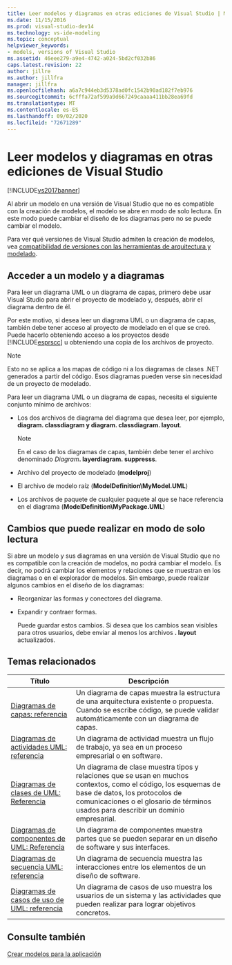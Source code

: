 ```yaml
---
title: Leer modelos y diagramas en otras ediciones de Visual Studio | Microsoft Docs
ms.date: 11/15/2016
ms.prod: visual-studio-dev14
ms.technology: vs-ide-modeling
ms.topic: conceptual
helpviewer_keywords:
- models, versions of Visual Studio
ms.assetid: 46eee279-a9e4-4742-a024-5bd2cf032b86
caps.latest.revision: 22
author: jillre
ms.author: jillfra
manager: jillfra
ms.openlocfilehash: a6a7c944eb3d5378ad0fc1542b90ad182f7eb976
ms.sourcegitcommit: 6cfffa72af599a9d667249caaaa411bb28ea69fd
ms.translationtype: MT
ms.contentlocale: es-ES
ms.lasthandoff: 09/02/2020
ms.locfileid: "72671289"
---
```

# <a name="read-models-and-diagrams-in-other-visual-studio-editions"></a>Leer modelos y diagramas en otras ediciones de Visual Studio
[!INCLUDE[vs2017banner](../includes/vs2017banner.md)]

Al abrir un modelo en una versión de Visual Studio que no es compatible con la creación de modelos, el modelo se abre en modo de solo lectura. En este modo puede cambiar el diseño de los diagramas pero no se puede cambiar el modelo.

 Para ver qué versiones de Visual Studio admiten la creación de modelos, vea [compatibilidad de versiones con las herramientas de arquitectura y modelado](../modeling/what-s-new-for-design-in-visual-studio.md#VersionSupport).

## <a name="obtaining-access-to-a-model-and-diagrams"></a>Acceder a un modelo y a diagramas
 Para leer un diagrama UML o un diagrama de capas, primero debe usar Visual Studio para abrir el proyecto de modelado y, después, abrir el diagrama dentro de él.

 Por este motivo, si desea leer un diagrama UML o un diagrama de capas, también debe tener acceso al proyecto de modelado en el que se creó. Puede hacerlo obteniendo acceso a los proyectos desde [!INCLUDE[esprscc](../includes/esprscc-md.md)] u obteniendo una copia de los archivos de proyecto.

> [!NOTE]
> Esto no se aplica a los mapas de código ni a los diagramas de clases .NET generados a partir del código. Esos diagramas pueden verse sin necesidad de un proyecto de modelado.

 Para leer un diagrama UML o un diagrama de capas, necesita el siguiente conjunto mínimo de archivos:

- Los dos archivos de diagrama del diagrama que desea leer, por ejemplo, **diagram. classdiagram y diagram. classdiagram. layout**.

    > [!NOTE]
    > En el caso de los diagramas de capas, también debe tener el archivo denominado _Diagram_**. layerdiagram. suppresss**.

- Archivo del proyecto de modelado (**modelproj**)

- El archivo de modelo raíz (**ModelDefinition\MyModel.UML**)

- Los archivos de paquete de cualquier paquete al que se hace referencia en el diagrama (**ModelDefinition\MyPackage.UML**)

## <a name="changes-that-you-can-make-in-read-only-mode"></a>Cambios que puede realizar en modo de solo lectura
 Si abre un modelo y sus diagramas en una versión de Visual Studio que no es compatible con la creación de modelos, no podrá cambiar el modelo. Es decir, no podrá cambiar los elementos y relaciones que se muestran en los diagramas o en el explorador de modelos. Sin embargo, puede realizar algunos cambios en el diseño de los diagramas:

- Reorganizar las formas y conectores del diagrama.

- Expandir y contraer formas.

  Puede guardar estos cambios. Si desea que los cambios sean visibles para otros usuarios, debe enviar al menos los archivos **. layout** actualizados.

## <a name="related-topics"></a><a name="RelatedTopics"></a> Temas relacionados

|Título|Descripción|
|-----------|-----------------|
|[Diagramas de capas: referencia](../modeling/layer-diagrams-reference.md)|Un diagrama de capas muestra la estructura de una arquitectura existente o propuesta. Cuando se escribe código, se puede validar automáticamente con un diagrama de capas.|
|[Diagramas de actividades UML: referencia](../modeling/uml-activity-diagrams-reference.md)|Un diagrama de actividad muestra un flujo de trabajo, ya sea en un proceso empresarial o en software.|
|[Diagramas de clases de UML: Referencia](../modeling/uml-class-diagrams-reference.md)|Un diagrama de clase muestra tipos y relaciones que se usan en muchos contextos, como el código, los esquemas de base de datos, los protocolos de comunicaciones o el glosario de términos usados para describir un dominio empresarial.|
|[Diagramas de componentes de UML: Referencia](../modeling/uml-component-diagrams-reference.md)|Un diagrama de componentes muestra partes que se pueden separar en un diseño de software y sus interfaces.|
|[Diagramas de secuencia UML: referencia](../modeling/uml-sequence-diagrams-reference.md)|Un diagrama de secuencia muestra las interacciones entre los elementos de un diseño de software.|
|[Diagramas de casos de uso de UML: referencia](../modeling/uml-use-case-diagrams-reference.md)|Un diagrama de casos de uso muestra los usuarios de un sistema y las actividades que pueden realizar para lograr objetivos concretos.|

## <a name="see-also"></a>Consulte también
 [Crear modelos para la aplicación](../modeling/create-models-for-your-app.md)
